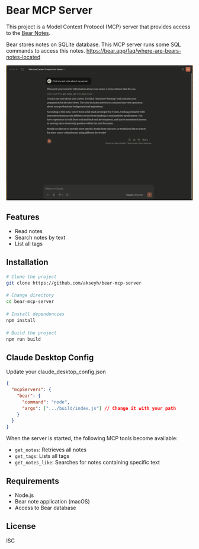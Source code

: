 # Bear MCP Server

This project is a Model Context Protocol (MCP) server that provides access to the [Bear Notes](https://bear.app).

Bear stores notes on SQLite database. This MCP server runs some SQL commands to access this notes.
https://bear.app/faq/where-are-bears-notes-located

![Kariyer notu arama örneği](./assets/career-note-search-example.png)

## Features

- Read notes
- Search notes by text
- List all tags

## Installation

```bash
# Clone the project
git clone https://github.com/akseyh/bear-mcp-server

# Change directory
cd bear-mcp-server

# Install dependencies
npm install

# Build the project
npm run build
```

## Claude Desktop Config

Update your claude_desktop_config.json

```json
{
  "mcpServers": {
    "bear": {
      "command": "node",
      "args": [".../build/index.js"] // Change it with your path
    }
  }
}
```

When the server is started, the following MCP tools become available:

- `get_notes`: Retrieves all notes
- `get_tags`: Lists all tags
- `get_notes_like`: Searches for notes containing specific text

## Requirements

- Node.js
- Bear note application (macOS)
- Access to Bear database

## License

ISC
